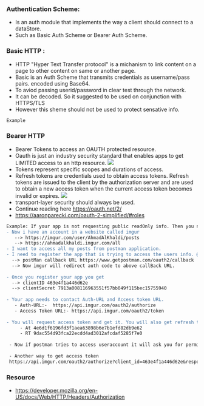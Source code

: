 ### Authentication Scheme:
 - Is an auth module that implements the way a client should connect to a dataStore. 
 - Such as Basic Auth Scheme or Bearer Auth Scheme. 
 
### Basic HTTP : 
 - HTTP "Hyper Text Transfer protocol" is a michanism to link content on a page to other content on same or another page. 
 - Basic is an Auth Scheme that transmits credentials as username/pass pairs. encoded using Base64. 
 - To aviod passing userid/password in clear test through the network. 
 - It can be decoded. So it suggested to be used on conjunction with HTTPS/TLS
 - However this sheme should not be used to protect sensative info. 
```diff
Example 
```

### Bearer HTTP
- Bearer Tokens to access an OAUTH protected resource. 
- Oauth is just an industry security standard that enables apps to get LIMITED access to an http resource. 
![](https://github.com/AhmadAlKhaldi86/Security/blob/master/assets/Oauth%20FrameWork.png)
- Tokens represent specific scopes and durations of access.
- Refresh tokens are credentials used to obtain access tokens.  Refresh tokens are issued to the client by the authorization
server and are used to obtain a new access token when the current access token becomes invalid or expires.
![](https://github.com/AhmadAlKhaldi86/Security/blob/master/assets/RefreshTokens.png)
- transport-layer security should always be used. 
- Continue reading here https://oauth.net/2/
- https://aaronparecki.com/oauth-2-simplified/#roles

```diff
Example: If your app is not requesting public readOnly info. Then you need authentication.
- Now i have an account in a website called imgur 
   --> https://imgur.com/user/AhmadAlKhaldi/posts
   --> https://ahmadalkhaldi.imgur.com/all
- I want to access all my posts from postman application.
- I need to register the app that is trying to access the users info. @ https://api.imgur.com/oauth2/addclient
  --> postMan callback URL https://www.getpostman.com/oauth2/callback
  --> Now imgur will redirect auth code to above callBack URL. 
 
- Once you register your app you get 
  --> clientID 463e4f1a446d62e
  --> clientSecret 7913a008116963551f57bb049f115bec15755940
  
- Your app needs to contact Auth-URL and Access token URL.
   - Auth-URL:-  https://api.imgur.com/oauth2/authorize
   - Access Token URL:- https://api.imgur.com/oauth2/token
 
- You will request access token and get it. You will also get refresh token. 
     - At 4e6d1f6196fd3f1aea63898b6e7b1efd82db9e62
     - RT 9dac554d93fca22ecdd4ad3012afcdaf5285f7e0
    
 - Now if postman tries to access useraccount it will ask you for permissions to access. 
 
 - Another way to get access token 
 https://api.imgur.com/oauth2/authorize?client_id=463e4f1a446d62e&response_type=token&state=round-trips
```


### Resource 
 - https://developer.mozilla.org/en-US/docs/Web/HTTP/Headers/Authorization

